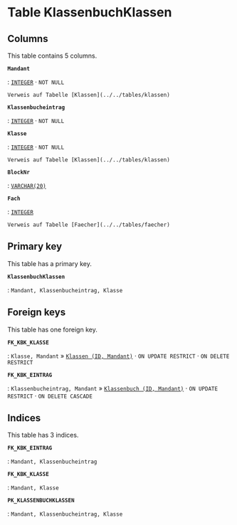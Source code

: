# Table **KlassenbuchKlassen**

## Columns

This table contains 5 columns.

**`Mandant`**

:   [`INTEGER`](https://firebirdsql.org/file/documentation/html/en/refdocs/fblangref40/firebird-40-language-reference.html#fblangref40-datatypes-inttypes) · `NOT NULL`

    Verweis auf Tabelle [Klassen](../../tables/klassen)

**`Klassenbucheintrag`**

:   [`INTEGER`](https://firebirdsql.org/file/documentation/html/en/refdocs/fblangref40/firebird-40-language-reference.html#fblangref40-datatypes-inttypes) · `NOT NULL`

**`Klasse`**

:   [`INTEGER`](https://firebirdsql.org/file/documentation/html/en/refdocs/fblangref40/firebird-40-language-reference.html#fblangref40-datatypes-inttypes) · `NOT NULL`

    Verweis auf Tabelle [Klassen](../../tables/klassen)

**`BlockNr`**

:   [`VARCHAR(20)`](https://firebirdsql.org/file/documentation/html/en/refdocs/fblangref40/firebird-40-language-reference.html#fblangref40-datatypes-chartypes)

**`Fach`**

:   [`INTEGER`](https://firebirdsql.org/file/documentation/html/en/refdocs/fblangref40/firebird-40-language-reference.html#fblangref40-datatypes-inttypes)

    Verweis auf Tabelle [Faecher](../../tables/faecher)

## Primary key

This table has a primary key.

**`KlassenbuchKlassen`**

:   `Mandant, Klassenbucheintrag, Klasse`

## Foreign keys

This table has one foreign key.

**`FK_KBK_KLASSE`**

:   `Klasse, Mandant` » [`Klassen (ID, Mandant)`](../../tables/klassen) · `ON UPDATE RESTRICT` · `ON DELETE RESTRICT`

**`FK_KBK_EINTRAG`**

:   `Klassenbucheintrag, Mandant` » [`Klassenbuch (ID, Mandant)`](../../tables/klassenbuch) · `ON UPDATE RESTRICT` · `ON DELETE CASCADE`

## Indices

This table has 3 indices.

**`FK_KBK_EINTRAG`**

:   `Mandant, Klassenbucheintrag`

**`FK_KBK_KLASSE`**

:   `Mandant, Klasse`

**`PK_KLASSENBUCHKLASSEN`**

:   `Mandant, Klassenbucheintrag, Klasse`
